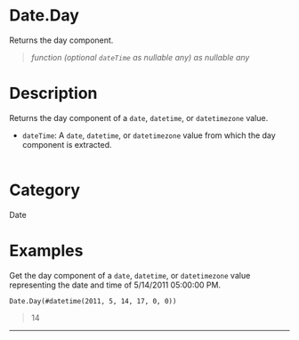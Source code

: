 ﻿# Date.Day
Returns the day component.
> _function (optional <code>dateTime</code> as nullable any) as nullable any_
# Description 
Returns the day component of a <code>date</code>, <code>datetime</code>, or <code>datetimezone</code> value.
      <ul>
        <li><code>dateTime</code>: A <code>date</code>, <code>datetime</code>, or <code>datetimezone</code> value from which the day component is extracted.</li>       
      </ul>

# Category 
Date
# Examples 
Get the day component of a <code>date</code>, <code>datetime</code>, or <code>datetimezone</code> value representing the date and time of 5/14/2011 05:00:00 PM.
```
Date.Day(#datetime(2011, 5, 14, 17, 0, 0))
```
> 14
***
